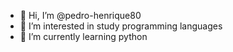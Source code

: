 - 👋 Hi, I’m @pedro-henrique80
- 👀 I’m interested in study programming languages
- 🌱 I’m currently learning python


